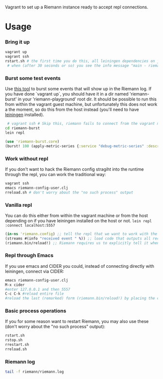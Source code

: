 Vagrant to set up a Riemann instance ready to accept repl connections.

# Usage


### Bring it up
```bash
vagrant up
vagrant ssh
rstart.sh # the first time you do this, all leiningen dependencies on java and clojure libraries will be downloaded to the vagrant machine's maven repo
 # when (after 30 seconds or so) you see the info message "main - riemann.core - Hyperspace core online", Riemann is ready to accept events
```

### Burst some test events
Use [this tool](https://github.com/Intelliplan/riemann-burst) to burst some events that will show up in the Riemann log. If you have done ´vagrant up´, you should have it in a dir named 'riemann-burst' in your 'riemann-playground' root dir.
It should be possible to run this from within the vagrant guest machine, but unfortunately this does not work a the moment, so do this from the host instead (you'll need to have [leiningen](http://leiningen.org/) installed).
```bash
 # vagrant ssh # Skip this, riemann fails to connect from the vagrant machine
cd riemann-burst
lein repl
```
```clj
(use 'riemann-burst.core)
(burst! 100 (apply-metric-series {:service "debug-metric-series" :description "hello!"} [1 2 3 4 5]))
```

### Work without repl
If you don't want to hack the Riemann config stragiht into the runtime through the repl, you can work the traditional way:
```bash
vagrant ssh
emacs riemann-config-user.clj
rreload.sh # don't worry about the "no such process" output
```

### Vanilla repl
You can do this either from within the vagrant machine or from the host depending on if you have leiningen installed on the host or not.
```lein repl :connect localhost:5557```
```clj
(in-ns 'riemann.config) ;; tell the repl that we want to work with the riemann.config namespace
(streams #(info "received event " %)) ;; load code that outputs all received events
(riemann.bin/reload!) ;; Riemann requires us to explicitly tell it when to actually use the new config
```

### Repl through Emacs
If you use emacs and CIDER you could, instead of connecting directly with leiningen, connect via CIDER:
```bash
emacs riemann-config-user.clj
M-x cider
#enter 127.0.0.1 and then 5557
C-c C-k #reload entire file
#reload the last (remarked) form (riemann.bin/reload!) by placing the cursor right after the last paren and pressing C-x C-e
```

### Basic process operations
If you for some reason want to restart Riemann, you may also use these (don't worry about the "no such process" output):
```bash
rstart.sh
rstop.sh
rrestart.sh
rreload.sh
```

### Riemann log
```bash
tail -f riemann/riemann.log
```
